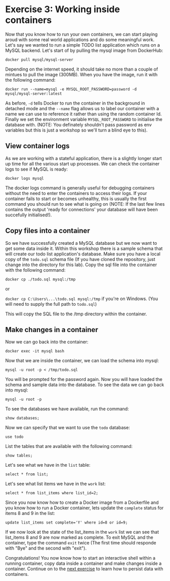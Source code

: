 # Exercise 3: Working inside containers

Now that you know how to run your own containers, we can start playing aroud with some real world applications and do some meaningful work. Let's say we wanted to run a simple TODO list application which runs on a MySQL backend. Let's start of by pulling the mysql image from DockerHub:

`docker pull mysql/mysql-server`

Depending on the internet speed, it should take no more than a couple of mintues to pull the image (300MB). When you have the image, run it with the following command:

`docker run --name=mysql -e MYSQL_ROOT_PASSWORD=password -d mysql/mysql-server:latest`

As before, `-d` tells Docker to run the container in the background in detached mode and the `--name` flag allows us to label our container with a name we can use to reference it rather than using the random container Id. Finally we set the environment variable `MYSQL_ROOT_PASSWORD` to initialise the database with. (NOTE: You definately shouldn't pass password as env variables but this is just a workshop so we'll turn a blind eye to this).

## View container logs

As we are working with a stateful application, there is a slightly longer start up time for all the various start up processes. We can check the container logs to see if MySQL is ready:

`docker logs mysql`

The docker logs command is generally useful for debugging containers without the need to enter the containers to access their logs. If your container fails to start or becomes unhealthy, this is usually the first command you should run to see what is going on (NOTE: If the last few lines contains the output 'ready for connections' your database will have been succefully initialised!).

## Copy files into a container

So we have successfully created a MySQL database but we now want to get some data inside it. Within this workshop there is a sample schema that will create our todo list application's database. Make sure you have a local copy of the `todo.sql` schema file (If you have cloned the repository, just change into the directory for this lab). Copy the sql file into the container with the following command:

`docker cp ./todo.sql mysql:/tmp`

or 

`docker cp C:\Users\...\todo.sql mysql:/tmp` if you're on Windows. (You will need to supply the full path to `todo.sql`)

This will copy the SQL file to the /tmp directory within the container. 

## Make changes in a container

Now we can go back into the container:

`docker exec -it mysql bash`

Now that we are inside the container, we can load the schema into mysql:

`mysql -u root -p < /tmp/todo.sql`

You will be prompted for the password again. Now you will have loaded the schema and sample data into the database. To see the data we can go back into mysql:

`mysql -u root -p`

To see the databases we have available, run the command:

`show databases;`

Now we can specify that we want to use the `todo` database:

`use todo`

List the tables that are available with the following command:

`show tables;`

Let's see what we have in the `list` table:

`select * from list;`

Let's see what list items we have in the `work` list:

`select * from list_items where list_id=2;`

Since you now know how to create a Docker image from a Dockerfile and you know how to run a Docker container, lets update the `complete` status for items 8 and 9 in the list:

`update list_items set complete='Y' where id=8 or id=9;`

If we now look at the state of the list_items in the `work` list we can see that list_items 8 and 9 are now marked as complete. To exit MySQL and the container, type the command `exit` twice (The first time should responde with "Bye" and the second with "exit").

Congratulations! You now know how to start an interactive shell within a running container, copy data inside a container and make changes inside a container. Continue on to the [next exercise](../4_Working_with_persistence) to learn how to persist data with containers.   
